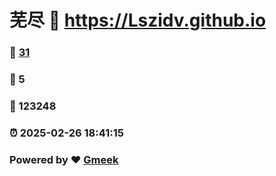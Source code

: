 # 芜尽 :link: https://Lszidv.github.io 
### :page_facing_up: [31](https://Lszidv.github.io/tag.html) 
### :speech_balloon: 5 
### :hibiscus: 123248 
### :alarm_clock: 2025-02-26 18:41:15 
### Powered by :heart: [Gmeek](https://github.com/Meekdai/Gmeek)
